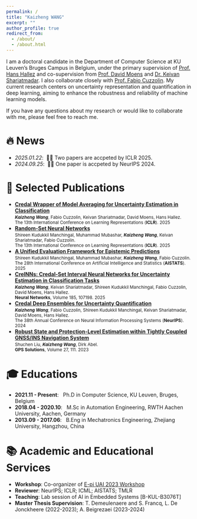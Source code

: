```yaml
---
permalink: /
title: "Kaizheng WANG"
excerpt: ""
author_profile: true
redirect_from: 
  - /about/
  - /about.html
---
```


<!-- {% if site.google_scholar_stats_use_cdn %}
{% assign gsDataBaseUrl = "https://cdn.jsdelivr.net/gh/" | append: site.repository | append: "@" %}
{% else %}
{% assign gsDataBaseUrl = "https://raw.githubusercontent.com/" | append: site.repository | append: "/" %}
{% endif %}
{% assign url = gsDataBaseUrl | append: "google-scholar-stats/gs_data_shieldsio.json" %} -->

<!-- <span class='anchor' id='about-me'></span> -->

I am a doctoral candidate in the Department of Computer Science at KU Leuven’s Bruges Campus in Belgium, under the primary supervision of [Prof. Hans Hallez](https://www.kuleuven.be/wieiswie/en/person/00080562) and co-supervision from [Prof. David Moens](https://www.kuleuven.be/wieiswie/en/person/00012025) and [Dr. Keivan Shariatmadar](https://www.linkedin.com/in/keivan-shariatmadar/?originalSubdomain=be). I also collaborate closely with [Prof. Fabio Cuzzolin](https://www.brookes.ac.uk/profiles/staff/fabio-cuzzolin). My current research centers on uncertainty representation and quantification in deep learning, aiming to enhance the robustness and reliability of machine learning models.

If you have any questions about my research or would like to collaborate with me, please feel free to reach me.

# 🔥 News
- *2025.01.22*: &nbsp;🎉🎉 Two papers are accpeted by ICLR 2025.
- *2024.09.25*: &nbsp;🎉🎉 One paper is accpeted by NeurIPS 2024.



# 📝 Selected Publications
- [**Credal Wrapper of Model Averaging for Uncertainty Estimation in Classification**](https://openreview.net/forum?id=cv2iMNWCsh)<br>
  <small>
  _**Kaizheng Wang**_, Fabio Cuzzolin, Keivan Shariatmadar, David Moens, Hans Hallez.<br>
  The 13th International Conference on Learning Representations (**ICLR**). 2025<br>
  </small>
- [**Random-Set Neural Networks**](https://openreview.net/forum?id=pdjkikvCch)<br>
  <small>
  Shireen Kudukkil Manchingal, Muhammad Mubashar, _**Kaizheng Wang**_, Keivan Shariatmadar, Fabio Cuzzolin.<br>
  The 13th International Conference on Learning Representations (**ICLR**). 2025<br>
  </small>
- [**A Unified Evaluation Framework for Epistemic Predictions**](https://openreview.net/forum?id=kXC0Sdf8KN)<br>
  <small>
  Shireen Kudukkil Manchingal, Muhammad Mubashar, _**Kaizheng Wang**_, Fabio Cuzzolin.<br>
  The 28th International Conference on Artificial Intelligence and Statistics (**AISTATS**). 2025<br>
  </small>
- [**CreINNs: Credal-Set Interval Neural Networks for Uncertainty Estimation in Classification Tasks**](https://www.sciencedirect.com/science/article/pii/S0893608025000772)<br>
  <small>
  _**Kaizheng Wang**_, Keivan Shariatmadar, Shireen Kudukkil Manchingal, Fabio Cuzzolin, David Moens, Hans Hallez.<br>
  **Neural Networks**, Volume 185, 107198. 2025<br>
  </small>
- [**Credal Deep Ensembles for Uncertainty Quantification**](https://proceedings.neurips.cc/paper_files/paper/2024/hash/911fc798523e7d4c2e9587129fcf88fc-Abstract-Conference.html)<br>
  <small>
  _**Kaizheng Wang**_, Fabio Cuzzolin, Shireen Kudukkil Manchingal, Keivan Shariatmadar, David Moens, Hans Hallez.<br>
  The 38th Annual Conference on Neural Information Processing Systems (**NeurIPS**). 2024<br>
  </small>
- [**Robust State and Protection-Level Estimation within Tightly Coupled GNSS/INS Navigation System**](https://doi.org/10.1007/s10291-023-01447-z)<br>
  <small>
  Shuchen Liu, _**Kaizheng Wang**_, Dirk Abel.<br>
  **GPS Solutions**, Volume 27, 111. 2023<br>
  </small>



# 🎓 Educations
- **2021.11 - Present**: &nbsp; Ph.D in Computer Science, KU Leuven, Bruges, Belgium
- **2018.04 - 2020.10**: &nbsp; M.Sc in Automation Engineering, RWTH Aachen University, Aachen, Germany
- **2013.09 - 2017.06**: &nbsp; B.Eng in Mechatronics Engineering, Zhejiang University, Hangzhou, China

# 📚 Academic and Educational Services
- **Workshop**: Co-organizer of [E-pi UAI 2023 Workshop](https://sites.google.com/view/epi-workshop-uai-2023/home?authuser=0)
- **Reviewer**: NeurIPS; ICLR; ICML; AISTATS; TMLR
- **Teaching**: Lab session of AI in Embedded Systems \[B-KUL-B3076T\]
- **Master Thesis Supervision**: T. Demeulenaere and S. Francq, L. De Jonckheere (2022-2023); A. Beigrezaei (2023-2024)

 